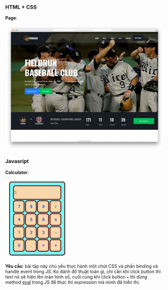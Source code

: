 ### HTML + CSS
**Page**:

<picture>
  <img src="./phoenix.jpg">
</picture>

### Javasript
**Calculator**:

<picture>
  <img src="./calculator.png" width="200" height="250">
</picture>


**Yêu cầu**: bài tập này chủ yếu thực hành một chút CSS và phần binding và handle event trong JS. Ko đánh đố thuật toán gì, chỉ cần khi click button thì text nó sẽ hiện lên màn hình số, cuối cùng khi click button `=` thì dùng method [eval](https://developer.mozilla.org/en-US/docs/Web/JavaScript/Reference/Global_Objects/eval) trong JS để thực thi expression mà mình đã hiển thị.

